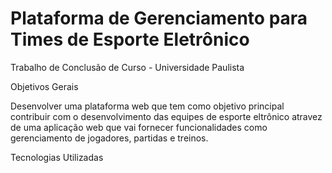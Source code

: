 # Plataforma de Gerenciamento para Times de Esporte Eletrônico

Trabalho de Conclusão de Curso - Universidade Paulista

Objetivos Gerais

Desenvolver uma plataforma web que tem como objetivo principal contribuir com o desenvolvimento das equipes de esporte eltrônico atravez de uma aplicação web que vai fornecer funcionalidades como gerenciamento de jogadores, partidas e treinos.

Tecnologias Utilizadas
